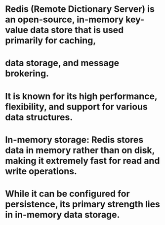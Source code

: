 # Redis (Remote Dictionary Server) is an open-source, in-memory key-value data store that is used primarily for caching,
# data storage, and message brokering. 
# It is known for its high performance, flexibility, and support for various data structures.

# In-memory storage: Redis stores data in memory rather than on disk, making it extremely fast for read and write operations. 
# While it can be configured for persistence, its primary strength lies in in-memory data storage.